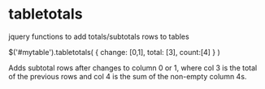 # tabletotals
jquery functions to add totals/subtotals rows to tables

$('#mytable').tabletotals( { change: [0,1], total: [3], count:[4] } )

Adds subtotal rows after changes to column 0 or 1, where col 3 is the total of the previous rows and col 4 is the sum of the non-empty column 4s.
